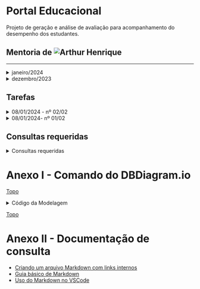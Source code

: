  <a id="topo"></a>
# Portal Educacional
Projeto de geração e análise de avaliação para acompanhamento do desempenho dos estudantes. 
 ## Mentoria de ![Arthur Henrique](https://github.com/artu-hnrq)

---
 
  <details> 
   <summary>janeiro/2024</summary>
    <DETAILS>
     <SUMMARY>SEMANA DE 29/01-04/02</SUMMARY>
    
  <details>
  <summary>- [ ] 30 - agendada</summary>
   
   - [x] Mentoria:
  </details>
  <details>
  <summary>- [ ] 29 - Agendada</summary>
   
   - [x] Mentoria:
   </details>
   </details>
    <DETAILS>
     <SUMMARY>SEMANA DE 22-28</SUMMARY>
    
  <details>
  <summary>- [ ] 26 - Agendada</summary>
   
   - [x] Mentoria:
   </details>
   
  <details>
  <summary>- [ ] 25 - Agendada</summary>
   
   - [x] Mentoria:
   </details>
  <details>
  <summary>- [ ] 23 - Agendada</summary>
   
   - [x] Mentoria:
   </details>
  <details>
  <summary>- [ ] 22 - Agendada</summary>
   
   - [x] Mentoria:
   </details>
   </details>
    <DETAILS>
     <SUMMARY>SEMANA DE 15-21</SUMMARY>
    
  <details>
  <summary>- [ ] 19 - Agendada</summary>
   
   - [x] Mentoria:
   </details>
  <details>
  <summary>- [ ] 18 - Agendada</summary>
   
   - [x] Mentoria:
   </details>
  <details>
  <summary>- [ ] 16 - Agendada</summary>
   
   - [x] Mentoria:
   </details>
  <details>
  <summary>- [ ] 15 - Agendada</summary>
   
   - [x] Mentoria:
   </details>
   </details>
   <DETAILS>
     <SUMMARY>SEMANA DE 08-14</SUMMARY>
    
  <details>
  <summary>- [ ] 12 - Agendada</summary>
   
   - [x] Mentoria:
   </details>
  <details>
  <summary>- [ ] 11 - Agendada</summary>
   
   - [ ] Mentoria: 11:30h
   - [ ] SQL(teste inciado): não concluído geração das tabelas e seus relacionamento. Muitos erros no SQL.
   - [ ] Gerar politicas: falta
        - [ ] tb_x: select, insert, update, delete 
   </details>
   <details>
     <summary> - [x] 10 - Supabase: Continuando o BD baseado na modelagem</summary>

   - [x] Mentoria: NÃO HOUVE. 
   - [x] Tabelas criadas[12 de 15]: alocacao, alternativa, assunto, atividade_questao, curso, modulo, professor_disciplina, questao, questao_assunto, turma, turma_modulo, questao.
   - [x] relacionamentos criados[13/18]:
        
        - [x] 01-alternativa.id -> questao.id_alternativa_fk
        - [x] 02-assunto.id -> assunto_questao.id_assunto_fk
        - [x] 03-atividade.id -> atividade_questao.id_atividade_fk
        - [x] 04-curso.id -> modulo.id_curso_fk
        - [x] 05-curso.id -> turma.id_curso_fk
        - [x] 06-dicplina.id -> assunto.id_disciplina_fk
        - [x] 07-dicplina.id -> modulo.id_disciplina_fk
        - [x] 08-modulo.id -> modulo_turma.id_modulo_fk
        - [x] 09-disciplina_professor.id -> alocacao.id_disciplina_professor_fk
        - [x] 10-questao.id -> atividade_questao.id_questao_fk
        - [x] 11-questao.id -> assunto_questao.id_questao_fk
        - [x] 12-turma.id -> modulo_turma.id_turma_fk
        - [x] 13-modulo_turma.id -> alocacao.id_modulo_turma_fk
   - [x] Conferência de quantidade de tabelas[15] e relacionamentos[18]
  
   </details>
   <details>
     <summary> - [x] 09 - Supabase: criando o BD baseado na modelagem</summary>
    
   - [x] Mentoria: realizada.
   - [x] Tabelas criadas[3 de 15]: auth.users, disciplina, resultado, professor_disciplina, atividade
   - [x] relacionamentos criados[05/18]: 
        - [x] 01-auth.users.id -> resultado.id_estudante_fk
        - [x] 02-auth.users.id -> prodessor_disciplina.id_professor_fk
        - [x] 03-disciplina.id -> atividade.id_disciplina_fk
        - [x] 04-disciplina.id -> disciplina_professor.id_disciplina_fk
        - [x] 05-atividade.id -> resultado.id_atividade_fk 
   </details>
        
  - [x] 08 - Migrar modelagem da ferramenta DrawSQL para dbdiagram.io
</DETAILS>
  <DETAILS>
 <SUMMARY>SEMANA DE 01-07</SUMMARY>
   
  - [x] 05 - Exportar as pessoas para a tabela auth.users
  - [x] 04 - Criação da Tabela Alocação para gerar histórico do curso
  - [x] 03 - Não houve mentoria
  - [x] 02 - Uso da ferramenta DrawSQL para geração da modelagem
</DETAILS>
</details>

<details> 
   <summary>dezembro/2023</summary>
 
   - [x] 29 - Modelagem física(rascunho) do BD da aplicação
</details>

 ## Tarefas

<details>
<summary>08/01/2024 - nº 02/02</summary>

 - [x] Migrar modelagem da ferramenta DrawSQL para dbdiagram.io
  *  - [x] Consultar ![documentação do DbDiagram.io](https://dbml.dbdiagram.io/docs/#index-settings)
     - [x] ![Vídeo sobre DBDiagram.io] (https://youtu.be/l_yTCfhFxdQ?si=Dp7_1063_-Auf_61)
  *  - [x] ![Modelagem DBDiagram.io concluida](https://dbdiagram.io/d/portal_educ-659c5f01ac844320ae7c62ae)
  *  - [x] Erros ou falhas corrigidas.
  *  - [x] [Código do Diagrama (abaixo)](#modelagemDBDiagram.io)
  *  - [x] [Documentação de Consulta](#doc) 
</details>

<details>
<summary>08/01/2024- nº 01/02</summary>

 - [x] Retirar as tabelas pessoas da modelagem (Fazendo as foreing keys que as apontavam apontarem para auth.users).
  *  - [x] Criada a Tabela auth.users[Obj.: Permissões de acesso as tabelas do banco de dados]
  *  - [x] Apagadas as Tabelas **Estudante** e **Professor** por não serem mais necessárias.
  *  - [x] ~~Feitas as relações (um para muitos) das Tabelas Estudantes e Professor para a Tabela auth.users~~
  *  - [X] Criadas as relações **auth.users.id -> Resultado.id_estudante_fk** e **auth.users.id-> Professor_disciplina.id_professor_fk**
  *  - [X] Recriadas as **Tabelas Alternativa** e **Tabela Curso**. 
 - [x] Sintetizar brevemente aprendizados em markdown num repositorio no github.
 - [x] Compartilhar acesso a esse repositório com artu-hnrq.
 
 - ![Modelagem do Banco de Dados no DrawSQL](https://drawsql.app/teams/dev-tst/diagrams/p-educ/embed)
## ~~Pendências~~
 - [x]  ~~Lembrete: DrawSQL permite apenas 15 tabelas~~
 - [x] ~~Tabela Alternativa deu lugar a Tabela Alocação~~
 - [x] ~~Tabela Curso deu lugar a Tabela auth.users(Tabela Pessoa)~~

</details>

## Consultas requeridas

<details>
<summary>Consultas requeridas</summary>
 
* Quais os **estudantes** fizeram a atividade? [Obj.: Saber a frequência do estudante nas atividades ao longo do tempo]
* Quais **estudantes** NÃO fizeram a atividade? [Obj.: ter lista de quais estão com pendências nas atividades]
* Quais **estudantes**  - QUE FIZERAM - não obteram nota acima de 6? [Obj.: quem apresenta dificuldade - estatística]
* Quais **estudantes** (RE)FIZERAM as novas atividades sugeridas pelo portal? [Obj.: quem foi persistente?]
* Quais **estudantes** tiraram 10. [Obj.: destacar o empenho].
* Relação decrescente das **questões(assuntos)** mais erradas [Obj.: saber onde a turma mais errou].
* Relação crescente dos **estudantes** com maior nota na atividade [Obj.: criar classificação por atividade]
* Relação crescente dos **estudantes** com maiores médias. [Obj.: criar classificação geral]
* Relação dos **estudantes** que mais acessaram ao portal [Obj.: criar classificação]
* Quantas **questões** tenho de cada assunto? [Obj.: gerenciar o excesso ou a falta de perguntas sobre o assunto]
* Quais são os **professores** estão na turma?
* Quais as **disciplinas** da turma?
* Quais **professores ministram(ou ministraram) as disciplinas** na turma?
* Quais as **notas do estudante** no módulo?
* Qual a **média final** do estudante no módulo?
* 
</details>

  <a id="modelagemDBDiagram.io"></a>
# Anexo I - Comando do DBDiagram.io
[Topo](#topo)

<details>
<summary>Código da Modelagem</summary>
 
```
// Use DBML to define your database structure
// Docs: https://dbml.dbdiagram.io/docs

Table auth.users {
  id integer [primary key]
  nome varchar
  email varchar
  telefone varchar
  login varchar
  senha varchar 
}

Table resultado {
  id integer [primary key]
  id_estudante_fk integer [ref:> auth.users.id]
  id_atividade_fk integer [ref:> atividade.id]
  nrAcessos integer
  data timestamp
  acertos integer
  erros integer
  percentual float
  }

Table disciplina {
  id integer [primary key]
  nome varchar
  sigla varchar
}

Table modulo {
  id integer [primary key]
  id_disciplina_fk integer [ref:>  disciplina.id]
  id_curso_fk integer [ref:> curso.id]
}

Table atividade{
  id integer [primary key]
  id_disciplina_fk integer [ref:> disciplina.id]
  sigla varchar
  tipo varchar
}

Table assunto {
  id integer [primary key]
  id_disciplina_fk integer [ref:>  disciplina.id]
  objetivo varchar
  explicacao varchar
  exemplo varchar
}

Table curso {
  id integer [primary key]
  nome varchar
  sigla varchar
}

Table professor_disciplina {
  id integer [primary key]
  id_disciplina_fk integer [ref:> disciplina.id]
  id_professor_fk integer [ref:>  auth.users.id]
}

Table alocacao {
  id integer [primary key]
  id_profesor_disciplina_fk integer [ref:>  professor_disciplina.id]
  id_turma_modulo_fk integer [ref:>  turma_modulo.id]
}

Table turma_modulo {
  id integer [primary key]
  id_turma_fk integer [ref:> turma.id]
  id_modulo_fk integer [ref:> modulo.id]
  semestre integer
}
Table turma {
  id integer [primary key]
  id_curso_fk integer [ref:> curso.id]
  sigla varchar
}

Table atividade_questao {
  id integer [primary key]
  id_atividade_fk integer [ref:> atividade.id]
  id_questao_fk integer [ref:> questao.id]
}

Table questao_assunto {
  id integer [primary key]
  id_assunto_fk integer [ref:> assunto.id]
  id_questao_fk integer [ref:> questao.id]
}

Table questao {
  id integer [primary key]
  id_alternativa_fk integer [ref:> alternativa.id]
  enunciado varchar
  gabarito varchar
}

Table alternativa {
  id integer [primary key]
  alternativa varchar
}
```
</details>

[Topo](#topo)

 <a id="doc"></a>

# Anexo II - Documentação de consulta

* [Criando um arquivo Markdown com links internos](https://medium.com/thiagogmta/criando-um-arquivo-markdown-com-links-internos-3ad5da825ccd)
* [Guia básico de Markdown](https://docs.pipz.com/central-de-ajuda/learning-center/guia-basico-de-markdown#open)
* [Uso do Markdown no VSCode](https://dev.to/azure/escrita-eficiente-de-artigos-com-vscode-1am4#:~:text=Escrevendo%20Arquivos%20Markdown,markdown%20ou%20md%20e%20pronto!)
